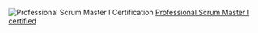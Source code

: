 ![Professional Scrum Master I Certification](https://images.credly.com/size/110x110/images/12bddaac-9b71-43fd-a81e-71ebd144ee52/BADGES_FINAL_PSM-I_600.png)
[Professional Scrum Master I certified](https://www.credly.com/badges/097371ef-f79f-4dd4-b0de-4739fcb3ca59/public_url)
